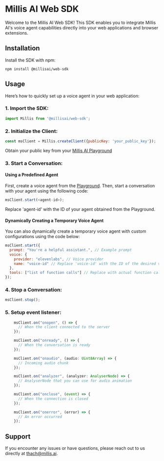 # Millis AI Web SDK

Welcome to the Millis AI Web SDK! This SDK enables you to integrate Millis AI's voice agent capabilities directly into your web applications and browser extensions. 

## Installation

Install the SDK with npm:

```
npm install @millisai/web-sdk
```

## Usage

Here’s how to quickly set up a voice agent in your web application:

### 1. Import the SDK:

```js
import Millis from '@millisai/web-sdk';
```

### 2. Initialize the Client:

```js
const msClient = Millis.createClient({publicKey: 'your_public_key'});
```

Obtain your public key from your [Millis AI Playground](https://app.millis.ai/settings/keys)

### 3. Start a Conversation:

#### Using a Predefined Agent

First, create a voice agent from the [Playground](https://app.millis.ai/agents). Then, start a conversation with your agent using the following code:

```js
msClient.start(<agent-id>);
```

Replace 'agent-id' with the ID of your agent obtained from the Playground.

#### Dynamically Creating a Temporary Voice Agent

You can also dynamically create a temporary voice agent with custom configurations using the code below:

```js
msClient.start({
  prompt: "You're a helpful assistant.", // Example prompt
  voice: {
    provider: "elevenlabs", // Voice provider
    name: "voice-id" // Replace 'voice-id' with the ID of the desired voice
  },
  tools: ["list of function calls"] // Replace with actual function calls you need
});
```

### 4. Stop a Conversation:

```js
msClient.stop();
```

### 5. Setup event listener:

```js
    msClient.on("onopen", () => {
      // When the client connected to the server
    });

    msClient.on("onready", () => {
      // When the conversation is ready 
    });

    msClient.on("onaudio", (audio: Uint8Array) => {
      // Incoming audio chunk
    });

    msClient.on("analyzer", (analyzer: AnalyserNode) => {
      // AnalyserNode that you can use for audio animation
    });

    msClient.on("onclose", (event) => {
      // When the connection is closed
    });

    msClient.on("onerror", (error) => {
      // An error occurred
    });
```

## Support

If you encounter any issues or have questions, please reach out to us directly at thach@millis.ai.
